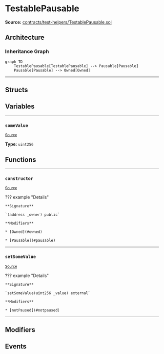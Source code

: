# TestablePausable

**Source:** [contracts/test-helpers/TestablePausable.sol](https://github.com/Synthetixio/synthetix/tree/develop/contracts/test-helpers/TestablePausable.sol)

## Architecture

### Inheritance Graph

```mermaid
graph TD
    TestablePausable[TestablePausable] --> Pausable[Pausable]
    Pausable[Pausable] --> Owned[Owned]
```

---

## Structs

## Variables

---

### `someValue`
<sub>[Source](https://github.com/Synthetixio/synthetix/tree/develop/contracts/test-helpers/TestablePausable.sol#L11)</sub>

**Type:** `uint256`

## Functions

---

### `constructor`
<sub>[Source](https://github.com/Synthetixio/synthetix/tree/develop/contracts/test-helpers/TestablePausable.sol#L13)</sub>

??? example "Details"

    **Signature**

    `(address _owner) public`

    **Modifiers**

    * [Owned](#owned)

    * [Pausable](#pausable)

---

### `setSomeValue`
<sub>[Source](https://github.com/Synthetixio/synthetix/tree/develop/contracts/test-helpers/TestablePausable.sol#L15)</sub>

??? example "Details"

    **Signature**

    `setSomeValue(uint256 _value) external`

    **Modifiers**

    * [notPaused](#notpaused)

---

## Modifiers

## Events

